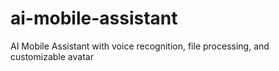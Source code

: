 # ai-mobile-assistant
AI Mobile Assistant with voice recognition, file processing, and customizable avatar
